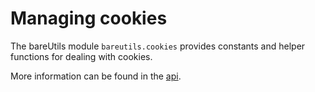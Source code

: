 # Managing cookies

The bareUtils module `bareutils.cookies` provides constants and helper
functions for dealing with cookies.

More information can be found in the [api](/api/bareutils.cookies/).
